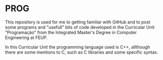 # PROG

This repository is used for me to getting familiar with GitHub and to post some programs and "usefull" bits of code developed in the Curricular Unit "Programação" from the Integrated Master's Degree in Computer Engineering at FEUP.

In this Curricular Unit the programming language used is C++, allthough there are some mentions to C, such as C libraries and some specific syntax.

